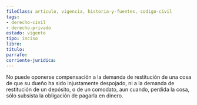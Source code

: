 ```yaml
---
fileClass: articulo, vigencia, historia-y-fuentes, codigo-civil
tags:
- derecho-civil
- derecho-privado
estado: vigente
tipo: inciso
libro:
titulo:
parrafo:
corriente-juridica:
---
```

No puede oponerse compensación a la demanda de restitución de una cosa de que su dueño ha sido injustamente despojado, ni a la demanda de restitución de un depósito, o de un comodato, aun cuando, perdida la cosa, sólo subsista la obligación de pagarla en dinero.